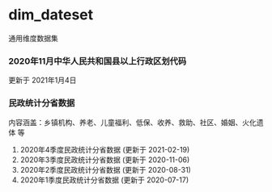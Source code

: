# dim_dateset
通用维度数据集


### 2020年11月中华人民共和国县以上行政区划代码

更新于 2021年1月4日

### 民政统计分省数据

内容涵盖：乡镇机构、养老、儿童福利、低保、收养、救助、社区、婚姻、火化遗体 等

1. 2020年4季度民政统计分省数据 (更新于 2021-02-19)
1. 2020年3季度民政统计分省数据 (更新于 2020-11-06)
1. 2020年2季度民政统计分省数据 (更新于 2020-08-31)
1. 2020年1季度民政统计分省数据 (更新于 2020-07-17)